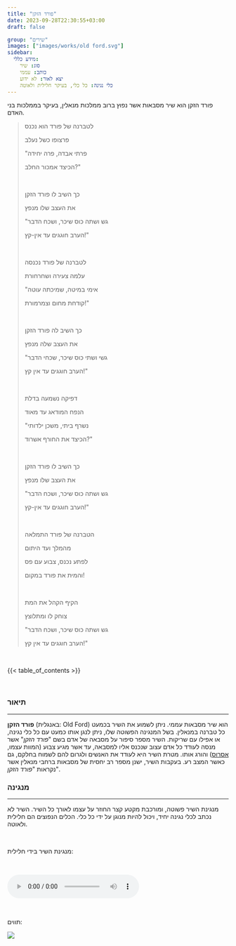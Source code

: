 ```yaml
---
title: "פורד הזקן"
date: 2023-09-28T22:30:55+03:00
draft: false

group: "שירים"
images: ["images/works/old ford.svg"]
sidebar:
  מידע כללי:
    סוג: שיר
    כותב: עממי
    יצא לאור: לא ידוע
    כלי נגינה: כל כלי, בעיקר חלילית ולאוטה
---
```


פורד הזקן הוא שיר מסבאות אשר נפוץ ברוב ממלכות מנאלין, בעיקר בממלכות בני האדם.

> לטברנה של פורד הוא נכנס
>
> פרצופו כשל נעלב
>
> "פרתי אבדה, פרה יחידה
>
> הכיצד אמכור החלב?"
>
> &nbsp;
>
> כך השיב לו פורד הזקן
>
> את העצב שלו מנפץ
>
> "גש ושתה כוס שיכר, ושכח הדבר
>
> הערב חוגגים עד אין-קץ!"
>
> &nbsp;
>
> לטברנה של פורד נכנסה
>
> עלמה צעירה ושחרחורת
>
> "אימי במיטה, שמיכתה עוטה
>
> קודחת מחום וצמרמורת!"
>
> &nbsp;
>
> כך השיב לה פורד הזקן
>
> את העצב שלה מנפץ
>
> "גשי ושתי כוס שיכר, שכחי הדבר
>
> הערב חוגגים עד אין קץ!"
>
> &nbsp;
>
> דפיקה נשמעה בדלת
>
> הנפח המודאג עד מאוד
>
> "נשרף ביתי, משכן ילדותי
>
> הכיצד את החורף אשרוד?"
>
> &nbsp;
>
> כך השיב לו פורד הזקן
>
> את העצב שלו מנפץ
>
> "גש ושתה כוס שיכר, ושכח הדבר
>
> הערב חוגגים עד אין-קץ!"
>
> &nbsp;
>
> הטברנה של פורד התמלאה
>
> מהמלך ועד היתום
>
> לפתע נכנס, צבוע עם פס
>
> והמית את פורד במקום!
>
> &nbsp;
>
> הקיף הקהל את המת
>
> צוחק לו ומתלוצץ
>
> "גש ושתה כוס שיכר, ושכח הדבר
>
> הערב חוגגים עד אין קץ!"

&nbsp;

{{< table_of_contents >}}

&nbsp;

### תיאור

---

**פורד הזקן** (באנגלית: Old Ford) הוא שיר מסבאות עממי. ניתן לשמוע את השיר בכמעט כל טברנה במנאלין. בשל המנגינה הפשוטה שלו, ניתן לנגן אותו כמעט עם כל כלי נגינה, או אפילו עם שריקות. השיר מספר סיפור על מסבאה של אדם בשם "_פורד הזקן_" אשר מנסה לעודד כל אדם עצוב שנכנס אליו למסבאה, עד אשר מגיע צבוע (המוות עצמו, [אסרוס](../../deities/aserus)) והורג אותו. מטרת השיר היא לעודד את האנשים ולגרום להם לשמוח בחלקם, גם כאשר המצב רע. בעקבות השיר, ישנן מספר רב יחסית של מסבאות ברחבי מנאלין אשר נקראות "_פורד הזקן_".

### מנגינה

---

מנגינת השיר פשוטה, ומורכבת מקטע קצר החוזר על עצמו לאורך כל השיר. השיר לא נכתב לכלי נגינה יחיד, ויכול להיות מנוגן על ידי כל כלי. הכלים הנפוצים הם חלילית ולאוטה.

&nbsp;

מנגינת השיר בידי חלילית:

&nbsp;

<audio controls><source src="../../sound/works/old ford.mp3" type="audio/mpeg">Your browser does not support the audio element.</audio>

&nbsp;

תווים:

<a href="../../images/works/old ford.svg"><img src="../../images/works/old ford.svg" /></a>
